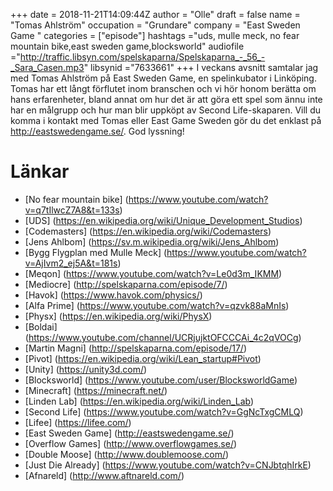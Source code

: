 +++
date = 2018-11-21T14:09:44Z
author = "Olle"
draft = false
name = "Tomas Ahlström"
occupation = "Grundare"
company = "East Sweden Game "
categories = ["episode"]
hashtags ="uds, mulle meck, no fear mountain bike,east sweden game,blocksworld"
audiofile ="http://traffic.libsyn.com/spelskaparna/Spelskaparna_-_56_-_Sara_Casen.mp3"
libsynid ="7633661"
+++
I veckans avsnitt samtalar jag med Tomas Ahlström på East Sweden Game, en spelinkubator i Linköping. Tomas har ett långt förflutet inom branschen och vi hör honom berätta om hans erfarenheter, bland annat om hur det är att göra ett spel som ännu inte har en målgrupp och hur man blir uppköpt av Second Life-skaparen. Vill du komma i kontakt med Tomas eller East Game Sweden gör du det enklast på http://eastswedengame.se/. God lyssning!
# Länkar
* [No fear mountain bike] (https://www.youtube.com/watch?v=q7tIlwcZ7A8&t=133s)
* [UDS] (https://en.wikipedia.org/wiki/Unique_Development_Studios)
* [Codemasters] (https://en.wikipedia.org/wiki/Codemasters)
* [Jens Ahlbom] (https://sv.m.wikipedia.org/wiki/Jens_Ahlbom)
* [Bygg Flygplan med Mulle Meck] (https://www.youtube.com/watch?v=AjIvm2_ej5A&t=181s)
* [Meqon] (https://www.youtube.com/watch?v=Le0d3m_IKMM)
* [Mediocre] (http://spelskaparna.com/episode/7/)
* [Havok] (https://www.havok.com/physics/)
* [Alfa Prime] (https://www.youtube.com/watch?v=qzvk88aMnIs)
* [Physx] (https://en.wikipedia.org/wiki/PhysX)
* [Boldai] (https://www.youtube.com/channel/UCRjujktOFCCCAi_4c2qVOCg)
* [Martin Magni] (http://spelskaparna.com/episode/17/)
* [Pivot] (https://en.wikipedia.org/wiki/Lean_startup#Pivot)
* [Unity] (https://unity3d.com/)
* [Blocksworld] (https://www.youtube.com/user/BlocksworldGame)
* [Minecraft] (https://minecraft.net/)
* [Linden Lab] (https://en.wikipedia.org/wiki/Linden_Lab)
* [Second Life] (https://www.youtube.com/watch?v=GgNcTxgCMLQ)
* [Lifee] (https://lifee.com/)
* [East Sweden Game] (http://eastswedengame.se/)
* [Overflow Games] (http://www.overflowgames.se/)
* [Double Moose] (http://www.doublemoose.com/)
* [Just Die Already] (https://www.youtube.com/watch?v=CNJbtqhIrkE)
* [Afnareld] (http://www.aftnareld.com/)
